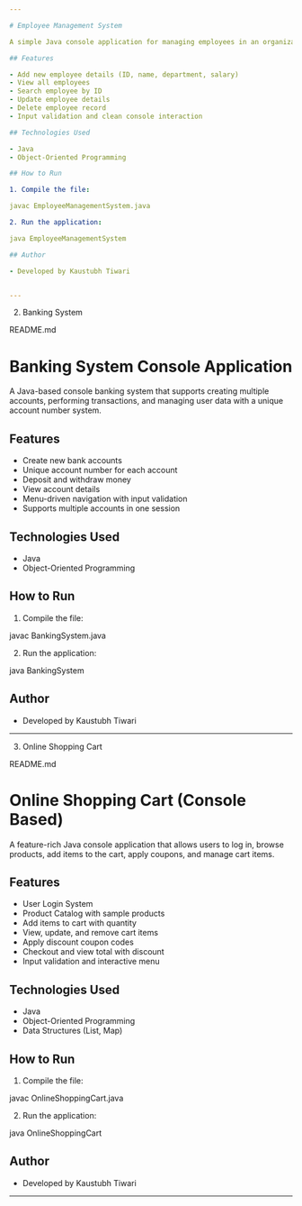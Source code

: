 ```yaml
---

# Employee Management System

A simple Java console application for managing employees in an organization. This application allows the user to add, view, update, and delete employee records using an interactive menu system.

## Features

- Add new employee details (ID, name, department, salary)
- View all employees
- Search employee by ID
- Update employee details
- Delete employee record
- Input validation and clean console interaction

## Technologies Used

- Java
- Object-Oriented Programming

## How to Run

1. Compile the file:

javac EmployeeManagementSystem.java

2. Run the application:

java EmployeeManagementSystem

## Author

- Developed by Kaustubh Tiwari


---
```


2. Banking System

README.md

# Banking System Console Application

A Java-based console banking system that supports creating multiple accounts, performing transactions, and managing user data with a unique account number system.

## Features

- Create new bank accounts
- Unique account number for each account
- Deposit and withdraw money
- View account details
- Menu-driven navigation with input validation
- Supports multiple accounts in one session

## Technologies Used

- Java
- Object-Oriented Programming

## How to Run

1. Compile the file:

javac BankingSystem.java

2. Run the application:

java BankingSystem

## Author

- Developed by Kaustubh Tiwari


---

3. Online Shopping Cart

README.md

# Online Shopping Cart (Console Based)

A feature-rich Java console application that allows users to log in, browse products, add items to the cart, apply coupons, and manage cart items.

## Features

- User Login System
- Product Catalog with sample products
- Add items to cart with quantity
- View, update, and remove cart items
- Apply discount coupon codes
- Checkout and view total with discount
- Input validation and interactive menu

## Technologies Used

- Java
- Object-Oriented Programming
- Data Structures (List, Map)

## How to Run

1. Compile the file:

javac OnlineShoppingCart.java

2. Run the application:

java OnlineShoppingCart

## Author

- Developed by Kaustubh Tiwari


---
